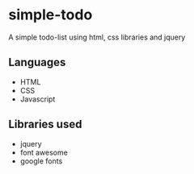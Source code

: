 # simple-todo
A simple todo-list using html, css libraries and jquery


## Languages
- HTML
- CSS
- Javascript

## Libraries used
- jquery
- font awesome
- google fonts
